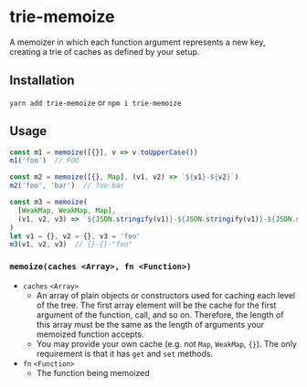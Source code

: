 # trie-memoize
A memoizer in which each function argument represents a new key, creating a trie of caches
as defined by your setup.

## Installation
`yarn add trie-memoize` or `npm i trie-memoize`

## Usage
```js
const m1 = memoize([{}], v => v.toUpperCase())
m1('foo')  // FOO

const m2 = memoize([{}, Map], (v1, v2) => `${v1}-${v2}`)
m2('foo', 'bar')  // foo-bar

const m3 = memoize(
  [WeakMap, WeakMap, Map], 
  (v1, v2, v3) => `${JSON.stringify(v1)}-${JSON.stringify(v1)}-${JSON.stringify(v3)}`
)
let v1 = {}, v2 = {}, v3 = 'foo'
m3(v1, v2, v3)  // {}-{}-"foo"
```

### `memoize(caches <Array>, fn <Function>)`
- `caches` `<Array>`
    - An array of plain objects or constructors used for caching each level of the tree.
      The first array element will be the cache for the first argument of the function,
      call, and so on. Therefore, the length of this array must be the same as the 
      length of arguments your memoized function accepts.
    - You may provide your own cache (e.g. not `Map`, `WeakMap`, `{}`). The only requirement
      is that it has `get` and `set` methods.
- `fn` `<Function>` 
    - The function being memoized